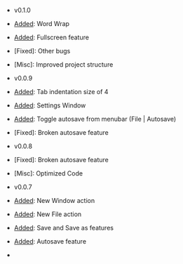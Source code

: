 + v0.1.0
+ [Added]: Word Wrap
+ [Added]: Fullscreen feature
+ [Fixed]: Other bugs
+ [Misc]: Improved project structure

+ v0.0.9
+ [Added]: Tab indentation size of 4
+ [Added]: Settings Window
+ [Added]: Toggle autosave from menubar (File | Autosave)
+ [Fixed]: Broken autosave feature


+ v0.0.8
+ [Fixed]: Broken autosave feature
+ [Misc]: Optimized Code

+ v0.0.7
+ [Added]: New Window action
+ [Added]: New File action
+ [Added]: Save and Save as features
+ [Added]: Autosave feature
+ [Added]: About (Help | About King's Editor)
